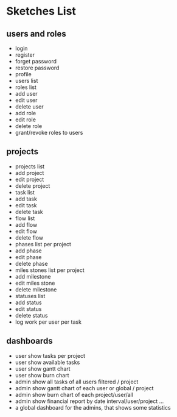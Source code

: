 # Sketches List
## users and roles
- login
- register
- forget password
- restore password
- profile
- users list
- roles list
- add user
- edit user
- delete user
- add role
- edit role
- delete role
- grant/revoke roles to users
## projects
- projects list
- add project
- edit project
- delete project
- task list
- add task
- edit task
- delete task
- flow list
- add flow
- edit flow
- delete flow
- phases list per project
- add phase
- edit phase
- delete phase
- miles stones list per project
- add milestone
- edit miles stone
- delete milestone
- statuses list
- add status
- edit status
- delete status
- log work per user per task
## dashboards
- user show tasks per project
- user show available tasks
- user show gantt chart
- user show burn chart
- admin show all tasks of all users filtered / project
- admin show gantt chart of each user or global / project
- admin show burn chart of each project/user/all
- admin show financial report by date interval/user/project ...
- a global dashboard for the admins, that shows some statistics
